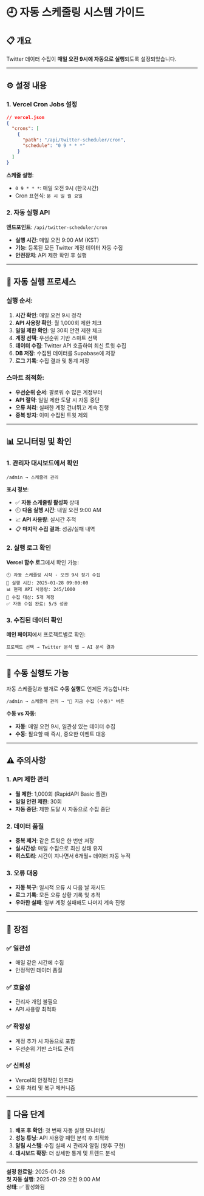 # 🕘 자동 스케줄링 시스템 가이드

## 📋 개요

Twitter 데이터 수집이 **매일 오전 9시에 자동으로 실행**되도록 설정되었습니다.

---

## ⚙️ **설정 내용**

### **1. Vercel Cron Jobs 설정**

```json
// vercel.json
{
  "crons": [
    {
      "path": "/api/twitter-scheduler/cron",
      "schedule": "0 9 * * *"
    }
  ]
}
```

**스케줄 설명**:
- `0 9 * * *`: 매일 오전 9시 (한국시간)
- Cron 표현식: `분 시 일 월 요일`

### **2. 자동 실행 API**

**엔드포인트**: `/api/twitter-scheduler/cron`
- **실행 시간**: 매일 오전 9:00 AM (KST)
- **기능**: 등록된 모든 Twitter 계정 데이터 자동 수집
- **안전장치**: API 제한 확인 후 실행

---

## 🎯 **자동 실행 프로세스**

### **실행 순서**:
1. **시간 확인**: 매일 오전 9시 정각
2. **API 사용량 확인**: 월 1,000회 제한 체크
3. **일일 제한 확인**: 일 30회 안전 제한 체크
4. **계정 선택**: 우선순위 기반 스마트 선택
5. **데이터 수집**: Twitter API 호출하여 최신 트윗 수집
6. **DB 저장**: 수집된 데이터를 Supabase에 저장
7. **로그 기록**: 수집 결과 및 통계 저장

### **스마트 최적화**:
- **우선순위 순서**: 팔로워 수 많은 계정부터
- **API 절약**: 일일 제한 도달 시 자동 중단
- **오류 처리**: 실패한 계정 건너뛰고 계속 진행
- **중복 방지**: 이미 수집된 트윗 제외

---

## 📊 **모니터링 및 확인**

### **1. 관리자 대시보드에서 확인**
```
/admin → 스케줄러 관리
```

**표시 정보**:
- ✅ **자동 스케줄링 활성화** 상태
- 🕘 **다음 실행 시간**: 내일 오전 9:00 AM
- 📈 **API 사용량**: 실시간 추적
- 📋 **마지막 수집 결과**: 성공/실패 내역

### **2. 실행 로그 확인**

**Vercel 함수 로그**에서 확인 가능:
```
🕘 자동 스케줄링 시작 - 오전 9시 정기 수집
📅 실행 시간: 2025-01-28 09:00:00
📊 현재 API 사용량: 245/1000
🎯 수집 대상: 5개 계정
✅ 자동 수집 완료: 5/5 성공
```

### **3. 수집된 데이터 확인**

**메인 페이지**에서 프로젝트별로 확인:
```
프로젝트 선택 → Twitter 분석 탭 → AI 분석 결과
```

---

## 🔧 **수동 실행도 가능**

자동 스케줄링과 별개로 **수동 실행**도 언제든 가능합니다:

```
/admin → 스케줄러 관리 → "🚀 지금 수집 (수동)" 버튼
```

**수동 vs 자동**:
- **자동**: 매일 오전 9시, 일관성 있는 데이터 수집
- **수동**: 필요할 때 즉시, 중요한 이벤트 대응

---

## ⚠️ **주의사항**

### **1. API 제한 관리**
- **월 제한**: 1,000회 (RapidAPI Basic 플랜)
- **일일 안전 제한**: 30회
- **자동 중단**: 제한 도달 시 자동으로 수집 중단

### **2. 데이터 품질**
- **중복 제거**: 같은 트윗은 한 번만 저장
- **실시간성**: 매일 수집으로 최신 상태 유지
- **히스토리**: 시간이 지나면서 6개월+ 데이터 자동 누적

### **3. 오류 대응**
- **자동 복구**: 일시적 오류 시 다음 날 재시도
- **로그 기록**: 모든 오류 상황 기록 및 추적
- **우아한 실패**: 일부 계정 실패해도 나머지 계속 진행

---

## 🎉 **장점**

### **✅ 일관성**
- 매일 같은 시간에 수집
- 안정적인 데이터 품질

### **✅ 효율성**
- 관리자 개입 불필요
- API 사용량 최적화

### **✅ 확장성**
- 계정 추가 시 자동으로 포함
- 우선순위 기반 스마트 관리

### **✅ 신뢰성**
- Vercel의 안정적인 인프라
- 오류 처리 및 복구 메커니즘

---

## 🔄 **다음 단계**

1. **배포 후 확인**: 첫 번째 자동 실행 모니터링
2. **성능 튜닝**: API 사용량 패턴 분석 후 최적화
3. **알림 시스템**: 수집 실패 시 관리자 알림 (향후 구현)
4. **대시보드 확장**: 더 상세한 통계 및 트렌드 분석

---

**설정 완료일**: 2025-01-28  
**첫 자동 실행**: 2025-01-29 오전 9:00 AM  
**상태**: ✅ 활성화됨
